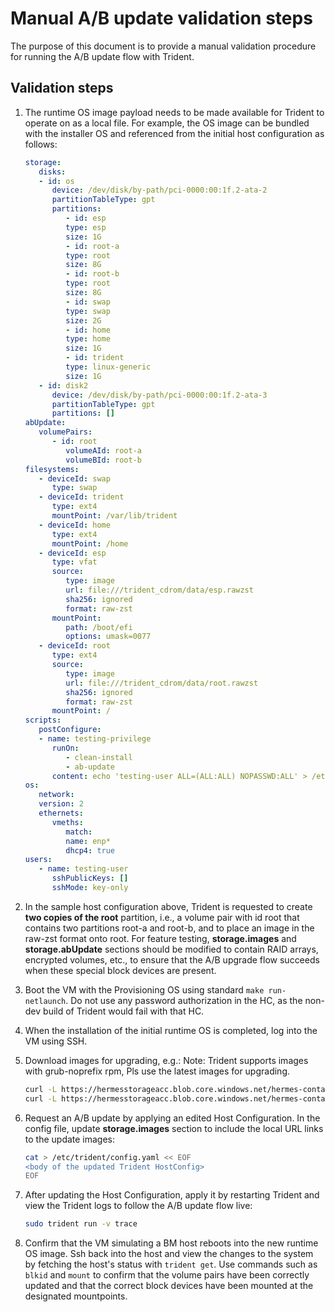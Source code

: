 # Manual A/B update validation steps

The purpose of this document is to provide a manual validation procedure for
running the A/B update flow with Trident.

## Validation steps

1. The runtime OS image payload needs to be made available for Trident to
   operate on as a local file. For example, the OS image can be bundled with
   the installer OS and referenced from the initial host configuration as
   follows:

   ```yaml
   storage:
      disks:
      - id: os
         device: /dev/disk/by-path/pci-0000:00:1f.2-ata-2
         partitionTableType: gpt
         partitions:
            - id: esp
            type: esp
            size: 1G
            - id: root-a
            type: root
            size: 8G
            - id: root-b
            type: root
            size: 8G
            - id: swap
            type: swap
            size: 2G
            - id: home
            type: home
            size: 1G
            - id: trident
            type: linux-generic
            size: 1G
      - id: disk2
         device: /dev/disk/by-path/pci-0000:00:1f.2-ata-3
         partitionTableType: gpt
         partitions: []
   abUpdate:
      volumePairs:
         - id: root
            volumeAId: root-a
            volumeBId: root-b
   filesystems:
      - deviceId: swap
         type: swap
      - deviceId: trident
         type: ext4
         mountPoint: /var/lib/trident
      - deviceId: home
         type: ext4
         mountPoint: /home
      - deviceId: esp
         type: vfat
         source:
            type: image
            url: file:///trident_cdrom/data/esp.rawzst
            sha256: ignored
            format: raw-zst
         mountPoint:
            path: /boot/efi
            options: umask=0077
      - deviceId: root
         type: ext4
         source:
            type: image
            url: file:///trident_cdrom/data/root.rawzst
            sha256: ignored
            format: raw-zst
         mountPoint: /
   scripts:
      postConfigure:
      - name: testing-privilege
         runOn:
            - clean-install
            - ab-update
         content: echo 'testing-user ALL=(ALL:ALL) NOPASSWD:ALL' > /etc/sudoers.d/testing-user
   os:
      network:
      version: 2
      ethernets:
         vmeths:
            match:
            name: enp*
            dhcp4: true
   users:
      - name: testing-user
         sshPublicKeys: []
         sshMode: key-only
   ```

2. In the sample host configuration above, Trident is requested to create
   **two copies of the root** partition, i.e., a volume pair with id root that
   contains two partitions root-a and root-b, and to place an image in the
   raw-zst format onto root. For feature testing, **storage.images** and
   **storage.abUpdate** sections should be modified to contain RAID arrays,
   encrypted volumes, etc., to ensure that the A/B upgrade flow succeeds when
   these special block devices are present.

3. Boot the VM with the Provisioning OS using standard `make run-netlaunch`. Do
   not use any password authorization in the HC, as the non-dev build of
   Trident would fail with that HC.

4. When the installation of the initial runtime OS is completed, log into the
   VM using SSH.

5. Download images for upgrading, e.g.:
   Note: Trident supports images with grub-noprefix rpm, Pls use the latest images for upgrading.

   ```bash
   curl -L https://hermesstorageacc.blob.core.windows.net/hermes-container/555555/esp.rawzst -o esp_v2.raw.zst
   curl -L https://hermesstorageacc.blob.core.windows.net/hermes-container/555555/root.rawzst -o root_v2.raw.zst
   ```

6. Request an A/B update by applying an edited Host Configuration. In the config
   file, update **storage.images** section to include the local URL links to the
   update images:

   ```bash
   cat > /etc/trident/config.yaml << EOF
   <body of the updated Trident HostConfig>
   EOF
   ```

7. After updating the Host Configuration, apply it by restarting Trident and
   view the Trident logs to follow the A/B update flow live:

   ```bash
   sudo trident run -v trace
   ```

8. Confirm that the VM simulating a BM host reboots into the new runtime OS
image. Ssh back into the host and view the changes to the system by fetching
the host's status with `trident get`. Use commands such as `blkid` and `mount`
to confirm that the volume pairs have been correctly updated and that the
correct block devices have been mounted at the designated mountpoints.
